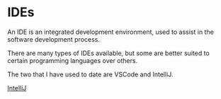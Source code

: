 # IDEs

An IDE is an integrated development environment, used to assist in the software development process.

There are many types of IDEs available, but some are better suited to certain programming
languages over others.

The two that I have used to date are VSCode and IntelliJ.

[IntelliJ](intelliJ/README.md)

